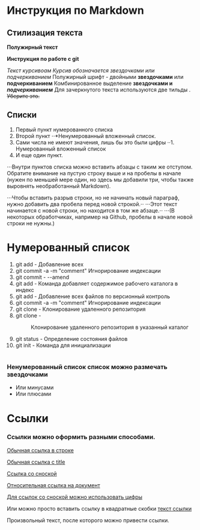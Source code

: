 # Инструкция по Markdown

## Стилизация текста

**Полужирный текст**

**Инструкция по работе с git**

*Текст курсивоам*
*Курсив обозначается *звездочками* или _подчеркиванием_*
 Полужирный шрифт - двойными **звездочками** или __подчеркиванием__
 Комбинированное выделение **звездочками и _подчеркиванием_** 
 Для зачеркнутого текста используются две тильды . ~~Уберите это.~~

##
## Списки  
1. Первый пункт нумерованного списка
2. Второй пункт
⋅⋅*Ненумерованный вложенный список.
1. Сами числа не имеют значения, лишь бы это были цифры
⋅⋅1. Нумерованный вложенный список
4. И еще один пункт.

⋅⋅⋅Внутри пунктов списка можно вставить абзацы с таким же отступом. Обратите внимание на пустую строку выше и на пробелы в начале (нужен по меньшей мере один, но здесь мы добавили три, чтобы также выровнять необработанный Markdown).

⋅⋅⋅Чтобы вставить разрыв строки, но не начинать новый параграф, нужно добавить два пробела перед новой строкой.⋅⋅
⋅⋅⋅Этот текст начинается с новой строки, но находится в том же абзаце.⋅⋅
⋅⋅⋅(В некоторых обработчиках, например на Github, пробелы в начале новой строки не нужны.)

# Нумерованный список
1. git add - Добавление всех 
2. git commit -a -m "comment" Игнорирование индексации
3. git commit - --amend 
4. git add - Команда добавляет содержимое рабочего каталога в индекс
5. git add - Добавление всех файлов по версионный контроль
6. git commit -a -m "comment" Игнорирование индексации
7. git clone - <remote> Клонирование удаленного репозитория
8. git clone - <remote> <dir> Клонирование удаленного репозитория в указанный каталог
9. git status - Определение состояния файлов
10. git init - Команда для инициализации

#
### Ненумерованный список список можно размечать звездочками
* Или минусами
* Или плюсами


# Ссылки
### Ссылки можно оформить разными способами.

[Обычная ссылка в строке](https://www.google.com)

[Обычная ссылка с title](https://www.google.com "Сайт Google")

[Ссылка со сноской][Произвольный регистронезависимый текст]

[Относительная ссылка на документ](../blob/master/LICENSE)

[Для ссылок со сноской можно использовать цифры][1]

Или можно просто вставить ссылку в квадратные скобки [текст ссылки]

Произвольный текст, после которого можно привести ссылки.

[произвольный регистронезависимый текст]: https://www.mozilla.org
[1]: http://slashdot.org
[текст ссылки]: http://www.reddit.com

